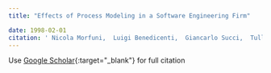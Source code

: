 ```yaml
---
title: "Effects of Process Modeling in a Software Engineering Firm"

date: 1998-02-01
citation: ' Nicola Morfuni,  Luigi Benedicenti,  Giancarlo Succi,  Tullio Vernazza, &quot;Effects of Process Modeling in a Software Engineering Firm.&quot;, 1998.'
---
```

Use [Google Scholar](https://scholar.google.com/scholar?q=Effects+of+Process+Modeling+in+a+Software+Engineering+Firm){:target="_blank"} for full citation